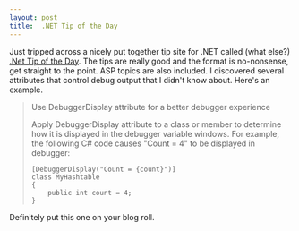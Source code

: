 ```yaml
---
layout: post
title:  .NET Tip of the Day
---
```

Just tripped across a nicely put together tip site for .NET called (what else?) [.Net Tip of the Day](http://http://dotnettipoftheday.org/tips/). The tips are really good and the format is no-nonsense, get straight to the point. ASP topics are also included. I discovered several attributes that control debug output that I didn't know about. Here's an example.

> Use DebuggerDisplay attribute for a better debugger experience
> 
> Apply DebuggerDisplay attribute to a class or member to determine how it is displayed in the debugger variable windows. For example, the following C# code causes "Count = 4" to be displayed in debugger:
>     
>     [DebuggerDisplay("Count = {count}")]  
>     class MyHashtable  
>     {      
>         public int count = 4;  
>     }

Definitely put this one on your blog roll.  

